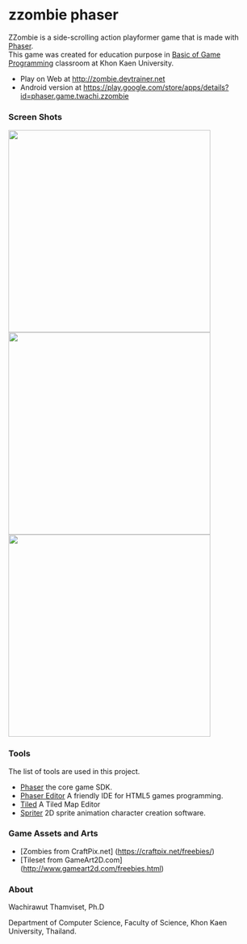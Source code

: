 # zzombie phaser

ZZombie is a side-scrolling action playformer game that is made with [Phaser](http://phaser.io/).  
This game was created for education purpose in [Basic of Game Programming](http://webclass.devtrainer.net/webclass/learn-home/322218) classroom at Khon Kaen University.

* Play on Web at http://zombie.devtrainer.net
* Android version at https://play.google.com/store/apps/details?id=phaser.game.twachi.zzombie

### Screen Shots
 <img src="http://202.28.94.41/zombie/scr/web_src01.png" width="400">
 <img src="http://202.28.94.41/zombie/scr/web_src02.png" width="400">
 <img src="http://202.28.94.41/zombie/scr/web_src03.png" width="400">
 
### Tools
The list of tools are used in this project.

* [Phaser](https://github.com/photonstorm/phaser) the core game SDK.
* [Phaser Editor](http://phasereditor.boniatillo.com/) A friendly IDE for HTML5 games programming.
* [Tiled](http://www.mapeditor.org/) A Tiled Map Editor
* [Spriter](https://brashmonkey.com/) 2D sprite animation character creation software.

### Game Assets and Arts

* [Zombies from CraftPix.net] (https://craftpix.net/freebies/)
* [Tileset from GameArt2D.com] (http://www.gameart2d.com/freebies.html) 

### About
Wachirawut Thamviset, Ph.D

Department of Computer Science,
Faculty of Science, Khon Kaen University, Thailand.
